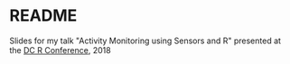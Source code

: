 # README

Slides for my talk "Activity Monitoring using Sensors and R" presented at the [DC R Conference](http://dc.rstats.ai), 2018

